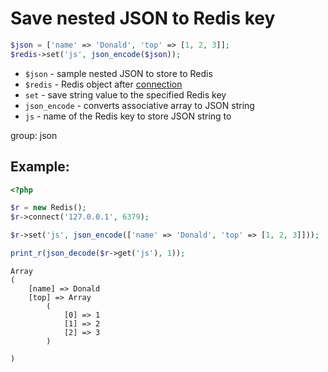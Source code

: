 # Save nested JSON to Redis key

```php
$json = ['name' => 'Donald', 'top' => [1, 2, 3]];
$redis->set('js', json_encode($json));

```

- `$json` - sample nested JSON to store to Redis
- `$redis` - Redis object after [connection](/php-redis/how-to-connect-to-redis)
- `set` - save string value to the specified Redis key
- `json_encode` - converts associative array to JSON string
- `js` - name of the Redis key to store JSON string to

group: json

## Example: 
```php
<?php

$r = new Redis(); 
$r->connect('127.0.0.1', 6379);

$r->set('js', json_encode(['name' => 'Donald', 'top' => [1, 2, 3]]));

print_r(json_decode($r->get('js'), 1));
```
```
Array
(
    [name] => Donald
    [top] => Array
        (
            [0] => 1
            [1] => 2
            [2] => 3
        )

)

```

